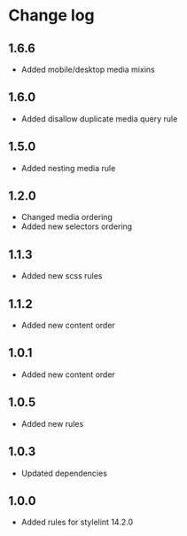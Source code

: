 # Change log

## 1.6.6
- Added mobile/desktop media mixins

## 1.6.0
- Added disallow duplicate media query rule

## 1.5.0
- Added nesting media rule

## 1.2.0
- Changed media ordering
- Added new selectors ordering

## 1.1.3
- Added new scss rules

## 1.1.2
- Added new content order

## 1.0.1
- Added new content order

## 1.0.5
- Added new rules

## 1.0.3
- Updated dependencies

## 1.0.0
- Added rules for stylelint 14.2.0
